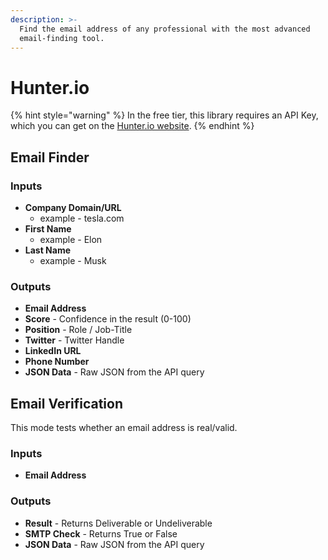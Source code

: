 ```yaml
---
description: >-
  Find the email address of any professional with the most advanced
  email-finding tool.
---
```


# Hunter.io

{% hint style="warning" %}
In the free tier, this library requires an API Key, which you can get on the [Hunter.io website](https://hunter.io).
{% endhint %}

## Email Finder

### Inputs

* **Company Domain/URL**
  * example - tesla.com
* **First Name**
  * example - Elon
* **Last Name**
  * example - Musk

### Outputs

* **Email Address**
* **Score** - Confidence in the result \(0-100\)
* **Position** - Role / Job-Title
* **Twitter** - Twitter Handle
* **LinkedIn URL**
* **Phone Number**
* **JSON Data** - Raw JSON from the API query

## Email Verification

This mode tests whether an email address is real/valid.

### Inputs

* **Email Address**

### Outputs

* **Result** - Returns Deliverable or Undeliverable
* **SMTP Check** - Returns True or False
* **JSON Data** - Raw JSON from the API query

